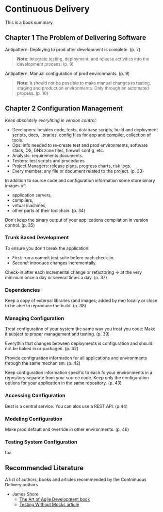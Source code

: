 # Continuous Delivery

This is a book summary.

## Chapter 1 The Problem of Delivering Software

Antipattern: Deploying to prod after development is complete. (p. 7)
> **Note:** Integrate testing, deployment, and release activities into the development process. (p. 9)

Antipattern: Manual configuration of prod environmants. (p. 9)
> **Note:** It should not be possible to make manual changes to testing, staging and production environments. Only through an automated process. (p. 10)

## Chapter 2 Configuration Management

_Keep absolutely everyhting in version control:_

- Developers: besides code, tests, database scripts, build and deployment scripts, docs, libraries, config files for app and compiler, collection of tools.
- Ops: info needed to re-create test and prod environments, software stack, OS, DNS zone files, firewall config, etc.
- Analysts: requirements documents.
- Testers: test scripts and procedures.
- Project Managers: release plans, progress charts, risk logs.
- Every member: any file or document related to the project. (p. 33)

In addition to source code and configuration information some store binary images of:

- application servers,
- compilers,
- virtual machines,
- other parts of their toolchain. (p. 34)

Don't keep the binary output of your applications compilation in version control. (p. 35)

### Trunk Based Development

To ensure you don't break the application:

- _First:_ run a commit test suite before each check-in.
- _Second:_ introduce changes incrementally.

Check-in after each incremental change or refactoring => at the very minimum once a day or several times a day. (p. 37)

### Dependencies

Keep a copy of external libraries (and images; added by me) locally or close to be able to reproduce the build. (p. 38)

### Managing Configuration

Treat configuratino of your system the same way you treat you code: Make it subject to proper management and testing. (p. 39)

Everythin that changes between deployments is configuration and should not be baked in or packaged. (p. 42)

Provide configruation information for all applications and environments through the same mechanism. (p. 42)

Keep configuration information specific to each fo your environments in a repository separate from your source code. Keep only the configuration options for your application in the same repository. (p. 43)

### Accessing Configuration

Best is a central service. You can alos use a REST API. (p.44)

### Modeling Configuration

Make prod default and override in other environments. (p. 46)

### Testing System Configuration

tba

## Recommended Literature

A list of authors, books and articles recommended by the Contninuous Delivery authors.

- James Shore
  - [The Art of Agile Development book](https://www.jamesshore.com/v2/books/aoad2)
  - [Testing Without Mocks article](https://www.jamesshore.com/v2/projects/nullables/testing-without-mocks)
